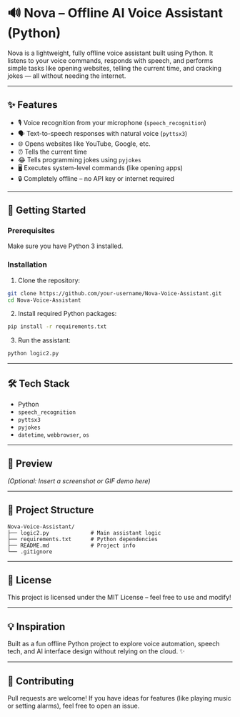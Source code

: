 
# 🔊 Nova – Offline AI Voice Assistant (Python)

Nova is a lightweight, fully offline voice assistant built using Python. It listens to your voice commands, responds with speech, and performs simple tasks like opening websites, telling the current time, and cracking jokes — all without needing the internet.

---

## ✨ Features

- 🎙️ Voice recognition from your microphone (`speech_recognition`)
- 🗣️ Text-to-speech responses with natural voice (`pyttsx3`)
- 🌐 Opens websites like YouTube, Google, etc.
- ⏰ Tells the current time
- 😂 Tells programming jokes using `pyjokes`
- 🖥️ Executes system-level commands (like opening apps)
- 🔒 Completely offline – no API key or internet required

---

## 🚀 Getting Started

### Prerequisites
Make sure you have Python 3 installed.

### Installation
1. Clone the repository:
```bash
git clone https://github.com/your-username/Nova-Voice-Assistant.git
cd Nova-Voice-Assistant
```

2. Install required Python packages:
```bash
pip install -r requirements.txt
```

3. Run the assistant:
```bash
python logic2.py
```

---

## 🛠️ Tech Stack

- Python
- `speech_recognition`
- `pyttsx3`
- `pyjokes`
- `datetime`, `webbrowser`, `os`

---

## 📸 Preview

*(Optional: Insert a screenshot or GIF demo here)*

---

## 📂 Project Structure

```
Nova-Voice-Assistant/
├── logic2.py             # Main assistant logic
├── requirements.txt      # Python dependencies
├── README.md             # Project info
└── .gitignore
```

---

## 📄 License

This project is licensed under the MIT License – feel free to use and modify!

---

## 💡 Inspiration

Built as a fun offline Python project to explore voice automation, speech tech, and AI interface design without relying on the cloud. ✨

---

## 🤝 Contributing

Pull requests are welcome! If you have ideas for features (like playing music or setting alarms), feel free to open an issue.

